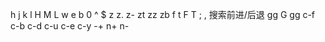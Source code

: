 h j k l
H M L
w e b 
0 ^ $ 
z<enter> z. z-
zt       zz zb
f t F T 
; , 搜索前进/后退
gg G <number>gg
c-f c-b
c-d c-u
c-e c-y
-+ n+ n-
